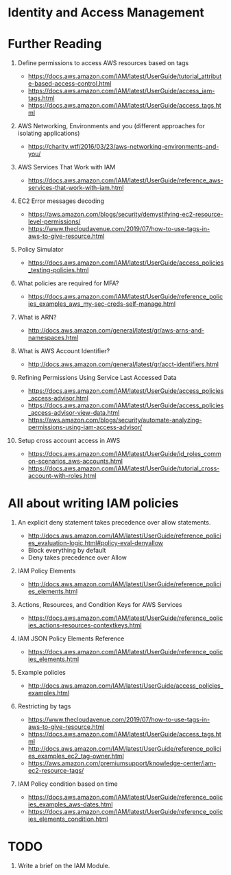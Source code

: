 # Identity and Access Management

# Further Reading

1. Define permissions to access AWS resources based on tags
	- https://docs.aws.amazon.com/IAM/latest/UserGuide/tutorial_attribute-based-access-control.html
	- https://docs.aws.amazon.com/IAM/latest/UserGuide/access_iam-tags.html
	- https://docs.aws.amazon.com/IAM/latest/UserGuide/access_tags.html

1. AWS Networking, Environments and you (different approaches for isolating applications)
	- https://charity.wtf/2016/03/23/aws-networking-environments-and-you/

1. AWS Services That Work with IAM
	- https://docs.aws.amazon.com/IAM/latest/UserGuide/reference_aws-services-that-work-with-iam.html

1. EC2 Error messages decoding
	- https://aws.amazon.com/blogs/security/demystifying-ec2-resource-level-permissions/
	- https://www.thecloudavenue.com/2019/07/how-to-use-tags-in-aws-to-give-resource.html

1. Policy Simulator
	- https://docs.aws.amazon.com/IAM/latest/UserGuide/access_policies_testing-policies.html

1. What policies are required for MFA?
	- https://docs.aws.amazon.com/IAM/latest/UserGuide/reference_policies_examples_aws_my-sec-creds-self-manage.html

1. What is ARN?
	- http://docs.aws.amazon.com/general/latest/gr/aws-arns-and-namespaces.html

1. What is AWS Account Identifier?
	- http://docs.aws.amazon.com/general/latest/gr/acct-identifiers.html

1. Refining Permissions Using Service Last Accessed Data
	- https://docs.aws.amazon.com/IAM/latest/UserGuide/access_policies_access-advisor.html
	- https://docs.aws.amazon.com/IAM/latest/UserGuide/access_policies_access-advisor-view-data.html
	- https://aws.amazon.com/blogs/security/automate-analyzing-permissions-using-iam-access-advisor/

1. Setup cross account access in AWS
	- https://docs.aws.amazon.com/IAM/latest/UserGuide/id_roles_common-scenarios_aws-accounts.html
	- https://docs.aws.amazon.com/IAM/latest/UserGuide/tutorial_cross-account-with-roles.html

# All about writing IAM policies

1. An explicit deny statement takes precedence over allow statements.
	- http://docs.aws.amazon.com/IAM/latest/UserGuide/reference_policies_evaluation-logic.html#policy-eval-denyallow
	- Block everything by default
	- Deny takes precedence over Allow

1. IAM Policy Elements
	- http://docs.aws.amazon.com/IAM/latest/UserGuide/reference_policies_elements.html

1. Actions, Resources, and Condition Keys for AWS Services
	- https://docs.aws.amazon.com/IAM/latest/UserGuide/reference_policies_actions-resources-contextkeys.html

1. IAM JSON Policy Elements Reference
	- https://docs.aws.amazon.com/IAM/latest/UserGuide/reference_policies_elements.html

1. Example policies
	- http://docs.aws.amazon.com/IAM/latest/UserGuide/access_policies_examples.html

1. Restricting by tags
	- https://www.thecloudavenue.com/2019/07/how-to-use-tags-in-aws-to-give-resource.html
	- https://docs.aws.amazon.com/IAM/latest/UserGuide/access_tags.html
	- http://docs.aws.amazon.com/IAM/latest/UserGuide/reference_policies_examples_ec2_tag-owner.html
	- https://aws.amazon.com/premiumsupport/knowledge-center/iam-ec2-resource-tags/

1. IAM Policy condition based on time
	- https://docs.aws.amazon.com/IAM/latest/UserGuide/reference_policies_examples_aws-dates.html
	- https://docs.aws.amazon.com/IAM/latest/UserGuide/reference_policies_elements_condition.html

# TODO

1. Write a brief on the IAM Module.